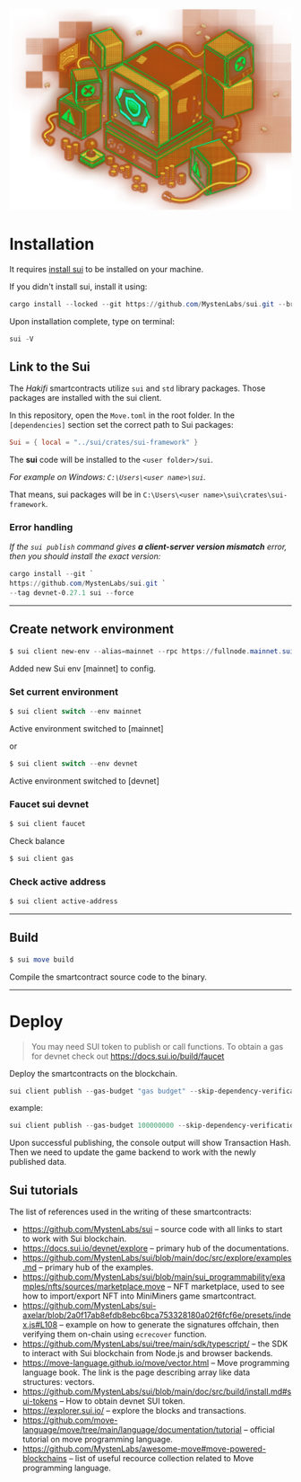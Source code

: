 ![Hakifi on Sui Blockchain](./asset/logo.png)
---
# Installation
It requires [install sui](https://docs.sui.io/guides/developer/getting-started/sui-install) to be installed on your machine.

If you didn't install sui, install it using:

```powershell
cargo install --locked --git https://github.com/MystenLabs/sui.git --branch devnet sui
```

Upon installation complete, type on terminal:

```powershell
sui -V
```
## Link to the Sui
The *Hakifi* smartcontracts utilize `sui` and `std` library packages. Those packages are installed with the sui client.

In this repository, open the `Move.toml` in the root folder.
In the `[dependencies]` section set the correct path to Sui packages:

```toml
Sui = { local = "../sui/crates/sui-framework" }
```

The **sui** code will be installed to the `<user folder>/sui`.

*For example on Windows:*
*`C:\Users\<user name>\sui`.*

That means, sui packages will be in `C:\Users\<user name>\sui\crates\sui-framework`.

### Error handling
*If the `sui publish` command gives **a client-server version mismatch** error, then you should install the exact version:*

```powershell
cargo install --git `
https://github.com/MystenLabs/sui.git `
--tag devnet-0.27.1 sui --force
```
---
## Create network environment

```powershell
$ sui client new-env --alias=mainnet --rpc https://fullnode.mainnet.sui.io:443
```
Added new Sui env [mainnet] to config.

### Set current environment
```powershell
$ sui client switch --env mainnet
```
Active environment switched to [mainnet]

or 

```powershell
$ sui client switch --env devnet
```
Active environment switched to [devnet]

### Faucet sui devnet
```powershell
$ sui client faucet
```
Check balance
```powershell
$ sui client gas
```

### Check active address

```powershell
$ sui client active-address  
```
---
## Build

```powershell
$ sui move build
```

Compile the smartcontract source code to the binary.

---

# Deploy

> You may need SUI token to publish or call functions.
> To obtain a gas for devnet check out https://docs.sui.io/build/faucet

Deploy the smartcontracts on the blockchain.

```powershell
sui client publish --gas-budget "gas budget" --skip-dependency-verification
```
example:
```powershell
sui client publish --gas-budget 100000000 --skip-dependency-verification
```

Upon successful publishing, the console output will show
Transaction Hash. Then we need to update the game backend to work with the newly published data.

## Sui tutorials

The list of references used in the writing of these smartcontracts:

* https://github.com/MystenLabs/sui &ndash; source code with all links to start to work with Sui blockchain.
* https://docs.sui.io/devnet/explore &ndash; primary hub of the documentations.
* https://github.com/MystenLabs/sui/blob/main/doc/src/explore/examples.md &ndash; primary hub of the examples.
* https://github.com/MystenLabs/sui/blob/main/sui_programmability/examples/nfts/sources/marketplace.move &ndash; NFT marketplace, used to see how to import/export NFT into MiniMiners game smartcontract.
* https://github.com/MystenLabs/sui-axelar/blob/2a0f17ab8efdb8ebc6bca753328180a02f6fcf6e/presets/index.js#L108 &ndash; example on how to generate the signatures offchain, then verifying them on-chain using `ecrecover` function.
* https://github.com/MystenLabs/sui/tree/main/sdk/typescript/ &ndash; the SDK to interact with Sui blockchain from Node.js and browser backends.
* https://move-language.github.io/move/vector.html &ndash; Move programming language book. The link is the page describing array like data structures: vectors.
* https://github.com/MystenLabs/sui/blob/main/doc/src/build/install.md#sui-tokens &ndash; How to obtain devnet SUI token.
* https://explorer.sui.io/ &ndash; explore the blocks and transactions.
* https://github.com/move-language/move/tree/main/language/documentation/tutorial &ndash; official tutorial on move programming language.
* https://github.com/MystenLabs/awesome-move#move-powered-blockchains &ndash; list of useful recource collection related to Move programming language.